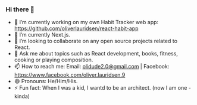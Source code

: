 ### Hi there 👋

<!--
**oliverlauridsen/oliverlauridsen** is a ✨ _special_ ✨ repository because its `README.md` (this file) appears on your GitHub profile.

Here are some ideas to get you started:
-->
- 🔭 I’m currently working on my own Habit Tracker web app: https://github.com/oliverlauridsen/react-habit-app
- 🌱 I’m currently Next.js.
- 👯 I’m looking to collaborate on any open source projects related to React.
- 💬 Ask me about topics such as React development, books, fitness, cooking or playing composition.
- 📫 How to reach me: Email: olidude2.0@gmail.com | Facebook: https://www.facebook.com/oliver.lauridsen.9
- 😄 Pronouns: He/Him/His.
- ⚡ Fun fact: When I was a kid, I wantd to be an architect. (now I am one - kinda)
